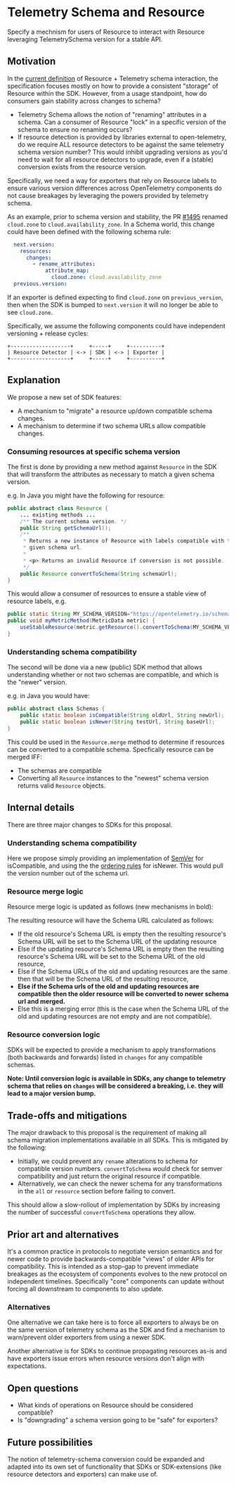 # Telemetry Schema and Resource

Specify a mechnism for users of Resource to interact with Resource leveraging
TelemetrySchema version for a stable API.

## Motivation

In the [current definition](https://github.com/open-telemetry/opentelemetry-specification/pull/1692)
of Resource + Telemetry schema interaction, the specification focuses mostly on
how to provide a consistent "storage" of Resource within the SDK. However,
from a usage standpoint, how do consumers gain stability across changes to
schema?

- Telemetry Schema allows the notion of "renaming" attributes in a schema.
  Can a consumer of Resource "lock" in a specific version of the schema to
  ensure no renaming occurs?
- If resource detection is provided by libraries external to open-telemetry, do
  we require ALL resource detectors to be against the same telemetry schema
  version number?  This would inhibit upgrading versions as you'd need to wait
  for all resource detectors to upgrade, even if a (stable) conversion exists
  from the resource version.

Specifically, we need a way for exporters that rely on Resource labels to ensure
various version differences across OpenTelemetry components do not cause
breakages by leveraging the powers provided by telemetry schema.

As an example, prior to schema version and stability, the PR
[#1495](https://github.com/open-telemetry/opentelemetry-specification/pull/1495)
renamed `cloud.zone` to `cloud.availability_zone`.  In a Schema world, this
change could have been defined with the following schema rule:

```yaml
  next.version:
    resources:
      changes:
        - rename_attributes:
            attribute_map:
              cloud.zone: cloud.availability_zone
  previous.version:
```

If an exporter is defined expecting to find `cloud.zone` on `previous_version`,
then when the SDK is bumped to `next.version` it will no longer be able to see
`cloud.zone`.

Specifically, we assume the following components could have independent
versioning + release cycles:

```
+-------------------+     +-----+     +----------+
| Resource Detector | <-> | SDK | <-> | Exporter |
+-------------------+     +-----+     +----------+
```

## Explanation

We propose a new set of SDK features:

- A mechanism to "migrate" a resource up/down compatible schema changes.
- A mechanism to determine if two schema URLs allow compatible changes.

### Consuming resources at specific schema version

The first is done by providing a new method against `Resource` in the SDK that
will transform the attributes as necessary to match a given schema version.

e.g. In Java you might have the following for resource:

```java
public abstract class Resource {
    ... existing methods ...
    /** The current schema version. */
    public String getSchemaUrl();
    /**
     * Returns a new instance of Resource with labels compatible with the
     * given schema url.
     *
     * <p> Returns an invalid Resource if conversion is not possible.
     */
    public Resource convertToSchema(String schemaUrl);
}
```

This would allow a consumer of resources to ensure a stable view of resource
labels, e.g.

```java
public static String MY_SCHEMA_VERSION="https://opentelemetry.io/schemas/1.1.0";
public void myMetricMethod(MetricData metric) {
    useStableResource(metric.getResource().convertToSchema(MY_SCHEMA_VERSION));
}
```

### Understanding schema compatibility

The second will be done via a new (public) SDK method that allows understanding
whether or not two schemas are compatible, and which is the "newer" version.

e.g. in Java you would have:

```java
public abstract class Schemas {
    public static boolean isCompatible(String oldUrl, String newUrl);
    public static boolean isNewer(String testUrl, String baseUrl);
}
```

This could be used in the `Resource.merge` method to determine if resources
can be converted to a compatible schema.  Specfically resource can be merged
IFF:

- The schemas are compatible
- Converting all `Resource` instances to the "newest" schema version returns
  valid `Resource` objects.

## Internal details

There are three major changes to SDKs for this proposal.

### Understanding schema compatibility

Here we propose simply providing an implementation of
[SemVer](https://semver.org/) for isCompatible, and using the
the [ordering rules](https://semver.org/#spec-item-11) for isNewer.  This would
pull the version number out of the schema url.

### Resource merge logic

Resource merge logic is updated as follows (new mechanisms in bold):

The resulting resource will have the Schema URL calculated as follows:

- If the old resource's Schema URL is empty then the resulting
  resource's Schema URL will be set to the Schema URL of the updating resource
- Else if the updating resource's Schema URL is empty then the resulting
  resource's Schema URL will be set to the Schema URL of the old resource,
- Else if the Schema URLs of the old and updating resources are the same then
  that will be the Schema URL of the resulting resource,
- **Else if the Schema urls of the old and updating resources are compatible**
  **then the older resource will be converted to newer schema url and merged.**
- Else this is a merging error (this is the case when the Schema URL of the old
  and updating resources are not empty and are not compatible).

### Resource conversion logic

SDKs will be expected to provide a mechanism to apply transformations
(both backwards and forwards) listed in `changes` for any compatible schemas.

**Note: Until conversion logic is available in SDKs, any change to telemetry**
**schema that relies on `changes` will be considered a breaking, i.e.**
**they will lead to a major version bump.**

## Trade-offs and mitigations

The major drawback to this proposal is the requirement of making all schema
migration implementations available in all SDKs.  This is mitigated by the
following:

- Initially, we could prevent any `rename` alterations to schema for compatible
  version numbers. `convertToSchema` would check for semver compatibility and
  just return the original resource if compatible.
- Alternatively, we can check the newer schema for any transformations in the
  `all` or `resource` section before failing to convert.

This should allow a slow-rollout of implementation by SDKs by increasing the
number of successful `convertToSchema` operations they allow.

## Prior art and alternatives

It's a common practice in protocols to negotiate version semantics and for
newer code to provide backwards-compatible "views" of older APIs for
compatibility.   This is intended as a stop-gap to prevent immediate breakages
as the ecosystem of components evolves to the new protocol on independent
timelines.  Specifically "core" components can update without forcing all
downstream to components to also update.

### Alternatives

One alternative we can take here is to force all exporters to always be on the
same version of telemetry schema as the SDK and find a mechanism to warn/prevent
older exporters from using a newer SDK.

Another alternative is for SDKs to continue propagating resources as-is and
have exporters issue errors when resource versions don't align with
expectations.

## Open questions

- What kinds of operations on Resource should be considered compatible?
- Is "downgrading" a schema version going to be "safe" for exporters?

## Future possibilities

The notion of telemetry-schema conversion could be expanded and adapted into
its own set of functionality that SDKs or SDK-extensions (like resource
detectors and exporters) can make use of.
